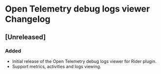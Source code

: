 <!-- Keep a Changelog guide -> https://keepachangelog.com -->

# Open Telemetry debug logs viewer Changelog

## [Unreleased]

### Added

- Initial release of the Open Telemetry debug logs viewer for Rider plugin.
- Support metrics, activities and logs viewing.